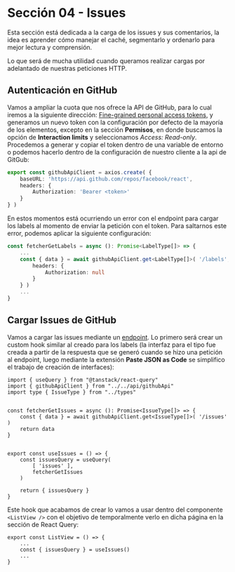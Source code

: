 # Sección 04 - Issues

Esta sección está dedicada a la carga de los issues y sus comentarios, la idea es aprender cómo manejar el caché, segmentarlo y ordenarlo para mejor lectura y comprensión.

Lo que será de mucha utilidad cuando queramos realizar cargas por adelantado de nuestras peticiones HTTP.

## Autenticación en GitHub

Vamos a ampliar la cuota que nos ofrece la API de GitHub, para lo cual iremos a la siguiente dirección: [Fine-grained personal access tokens](https://github.com/settings/tokens?type=beta), y generamos un nuevo token con la configuración por defecto de la mayoría de los elementos, excepto en la sección **Permisos**, en donde buscamos la opción de **Interaction limits** y seleccionamos *Access: Read-only*. Procedemos a generar y copiar el token dentro de una variable de entorno o podemos hacerlo dentro de la configuración de nuestro cliente a la api de GitGub:

```ts
export const githubApiClient = axios.create( {
    baseURL: 'https://api.github.com/repos/facebook/react',
    headers: {
        Authorization: 'Bearer <token>'
    }
} )
```

En estos momentos está ocurriendo un error con el endpoint para cargar los labels al momento de enviar la petición con el token. Para saltarnos este error, podemos aplicar la siguiente configuración:

```ts
const fetcherGetLabels = async (): Promise<LabelType[]> => {
    ...
    const { data } = await githubApiClient.get<LabelType[]>( '/labels', {
        headers: {
            Authorization: null
        }
    } )
    ...
}
```

## Cargar Issues de GitHub

Vamos a cargar las issues mediante un [endpoint](https://api.github.com/repos/facebook/react/issues). Lo primero será crear un custom hook similar al creado para los labels  (la interfaz para el tipo fue creada a partir de la respuesta que se generó cuando se hizo una petición al endpoint, luego mediante la extensión **Paste JSON as Code** se simplifico el trabajo de creación de interfaces):

```tsx
import { useQuery } from "@tanstack/react-query"
import { githubApiClient } from "../../api/githubApi"
import type { IssueType } from "../types"


const fetcherGetIssues = async (): Promise<IssueType[]> => {
    const { data } = await githubApiClient.get<IssueType[]>( '/issues' )
    return data
}


export const useIssues = () => {
    const issuesQuery = useQuery(
        [ 'issues' ],
        fetcherGetIssues
    )

    return { issuesQuery }
}
```

Este hook que acabamos de crear lo vamos a usar dentro del componente `<ListView />` con el objetivo de temporalmente verlo en dicha página en la sección de React Query:

```tsx
export const ListView = () => {
    ...
    const { issuesQuery } = useIssues()
    ...
}
```
